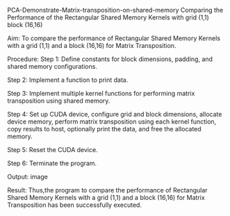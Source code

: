 PCA-Demonstrate-Matrix-transposition-on-shared-memory
Comparing the Performance of the Rectangular Shared Memory Kernels with grid (1,1) block (16,16)

Aim:
To compare the performance of Rectangular Shared Memory Kernels with a grid (1,1) and a block (16,16) for Matrix Transposition.

Procedure:
Step 1: Define constants for block dimensions, padding, and shared memory configurations.

Step 2: Implement a function to print data.

Step 3: Implement multiple kernel functions for performing matrix transposition using shared memory.

Step 4: Set up CUDA device, configure grid and block dimensions, allocate device memory, perform matrix transposition using each kernel function, copy results to host, optionally print the data, and free the allocated memory.

Step 5: Reset the CUDA device.

Step 6: Terminate the program.

Output:
image

Result:
Thus,the program to compare the performance of Rectangular Shared Memory Kernels with a grid (1,1) and a block (16,16) for Matrix Transposition has been successfully executed.
